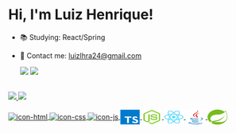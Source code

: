 # Hi, I'm Luiz Henrique!

- 📚 Studying: React/Spring
- 🤝 Contact me: luizlhra24@gmail.com

  <a href = "luizlhra24@gmail.com"><img src="https://img.shields.io/badge/-Gmail-%23333?style=for-the-badge&logo=gmail&logoColor=white" target="_blank"></a>
  <a href="https://www.linkedin.com/in/luiz-henrique-alba-774964219/" target="_blank"><img src="https://img.shields.io/badge/-LinkedIn-%230077B5?style=for-the-badge&logo=linkedin&logoColor=white" target="_blank"></a>  

<div style="display: inline_block"><br>
  <a href="https://github.com/LuizHenrique000"> 
  <img height="180em" src="https://github-readme-stats.vercel.app/api?username=LuizHenrique000&show_icons=true&theme=dark&include_all_commits=true&count_private=true"/>
  <img height="180em" src="https://github-readme-stats.vercel.app/api/top-langs/?username=LuizHenrique000&layout=compact&langs_count=7&theme=dark"/>
</div>
<div style="display: inline_block"><br>
  <img align="center" alt="icon-html" height="30" width="40" src="https://cdn.jsdelivr.net/gh/devicons/devicon/icons/html5/html5-original.svg" />
  <img align="center" alt="icon-css" height="30" width="40" src="https://cdn.jsdelivr.net/gh/devicons/devicon/icons/css3/css3-original.svg" />
  <img align="center" alt="icon-js" height="30" width="40" src="https://cdn.jsdelivr.net/gh/devicons/devicon/icons/javascript/javascript-original.svg" />
  <img align="center" alt="icon-typescript" height="30" width="40" src="https://github.com/devicons/devicon/blob/master/icons/typescript/typescript-original.svg" /> 
  <img align="center" alt="icon-nodejs" height="30" width="40" src="https://github.com/devicons/devicon/blob/master/icons/nodejs/nodejs-original.svg" />
  <img align="center" alt="icon-react" height="30" width="40" src="https://github.com/devicons/devicon/blob/master/icons/react/react-original.svg" />
  <img align="center" alt="icon-java" height="30" width="40" src="https://github.com/devicons/devicon/blob/master/icons/java/java-original.svg" />
  <img align="center" alt="icon-spring" height="30" width="40" src="https://github.com/devicons/devicon/blob/master/icons/spring/spring-original.svg" />
</div>

  ##
<div> 



